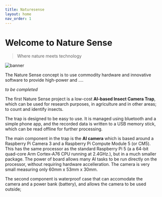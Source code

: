 ```yaml
---
title: Naturesense
layout: home
nav_order: 1
---
```


# Welcome to Nature Sense

> Where nature meets technology

![banner](images/banner.png)

The Nature Sense concept is to use commodity hardware and innovative software to provide high-power and ....

*to be completed*

The first Nature Sense project is a low-cost **AI-based Insect Camera Trap**, which can be used for research purposes, in agriculture and in other areas;  to count and identify insects. 

The trap is designed to be easy to use. It is managed using bluetooth and a simple phone app, and the recorded data is written to a USB memory stick, which can be read offline for further processing.

The main component in the trap is the **AI camera** which is based around a Raspberry Pi Camera 3 and a Raspberry Pi Compute Module 5 (or CM5). This has the same processor as the standard Raspberry Pi 5 (a a 64-bit quad-core Arm Cortex-A76 CPU running at 2.4GHz.), but in a much smaller package. The power of board allows many AI tasks to be run directly on the processor, without requiring hardware accelleration. The camera is very small measuring only 60mm  x 53mm x 30mm.

The second component is waterproof case that can accomodate the camera and a power bank (battery), and allows the camera to be used outside;















